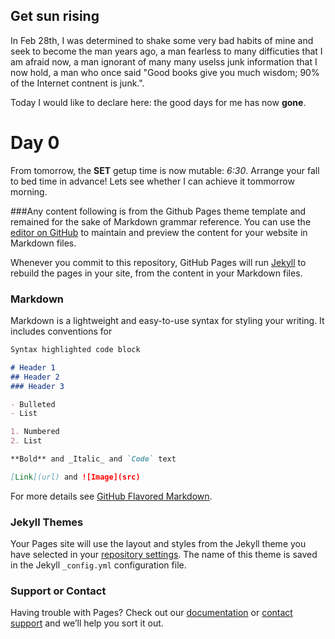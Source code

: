 ## Get sun rising
In Feb 28th, I was determined to shake some very bad habits of mine and seek to become the man years ago,
 a man fearless to many difficuties that I am afraid now,
 a man ignorant of many many uselss junk information that I now hold,
 a man who once said "Good books give you much wisdom; 90% of the Internet contnent is junk.".


Today I would like to declare here: the good days for me has now **gone**.

# Day 0
From tomorrow, the **SET** getup time is now mutable: _6:30_. Arrange your fall to bed time in advance!
Lets see whether I can achieve it tommorrow morning.

###Any content following is from the Github Pages theme template and remained for the sake of Markdown grammar reference.
You can use the [editor on GitHub](https://github.com/getsunrising/getsunrising.github.io/edit/master/index.md) to maintain and preview the content for your website in Markdown files.

Whenever you commit to this repository, GitHub Pages will run [Jekyll](https://jekyllrb.com/) to rebuild the pages in your site, from the content in your Markdown files.

### Markdown

Markdown is a lightweight and easy-to-use syntax for styling your writing. It includes conventions for

```markdown
Syntax highlighted code block

# Header 1
## Header 2
### Header 3

- Bulleted
- List

1. Numbered
2. List

**Bold** and _Italic_ and `Code` text

[Link](url) and ![Image](src)
```

For more details see [GitHub Flavored Markdown](https://guides.github.com/features/mastering-markdown/).

### Jekyll Themes

Your Pages site will use the layout and styles from the Jekyll theme you have selected in your [repository settings](https://github.com/getsunrising/getsunrising.github.io/settings). The name of this theme is saved in the Jekyll `_config.yml` configuration file.

### Support or Contact

Having trouble with Pages? Check out our [documentation](https://help.github.com/categories/github-pages-basics/) or [contact support](https://github.com/contact) and we’ll help you sort it out.
